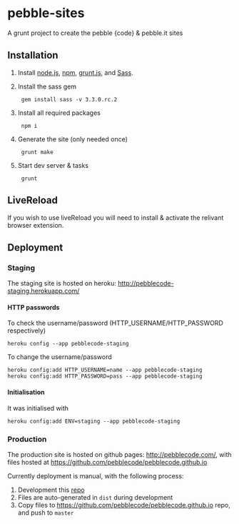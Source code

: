 # pebble-sites

A grunt project to create the pebble {code} & pebble.it sites

## Installation

1. Install [node.js](http://nodejs.org/), [npm](https://npmjs.org/), [grunt.js](http://gruntjs.com/), and [Sass](http://sass-lang.com/).

2. Install the sass gem

        gem install sass -v 3.3.0.rc.2

2. Install all required packages

        npm i

3. Generate the site (only needed once)

        grunt make

4. Start dev server & tasks

        grunt

## LiveReload

If you wish to use liveReload you will need to install & activate the relivant browser extension.

## Deployment

### Staging

The staging site is hosted on heroku: http://pebblecode-staging.herokuapp.com/

#### HTTP passwords

To check the username/password (HTTP_USERNAME/HTTP_PASSWORD respectively)

    heroku config --app pebblecode-staging

To change the username/password

    heroku config:add HTTP_USERNAME=name --app pebblecode-staging
    heroku config:add HTTP_PASSWORD=pass --app pebblecode-staging

#### Initialisation

It was initialised with

    heroku config:add ENV=staging --app pebblecode-staging

### Production

The production site is hosted on github pages: http://pebblecode.com/, with files hosted at https://github.com/pebblecode/pebblecode.github.io

Currently deployment is manual, with the following process:

1. Development this [repo](https://github.com/pebblecode/pebblecode.com)
2. Files are auto-generated in `dist` during development
3. Copy files to https://github.com/pebblecode/pebblecode.github.io repo, and push to `master`

